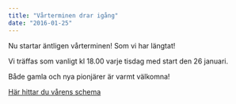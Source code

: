 ```yaml
---
title: "Vårterminen drar igång"
date: "2016-01-25"
---
```

Nu startar äntligen vårterminen! Som vi har längtat!

Vi träffas som vanligt kl 18.00 varje tisdag med start den 26 januari.

Både gamla och nya pionjärer är varmt välkomna!

[Här hittar du vårens schema](/tisdagar)
